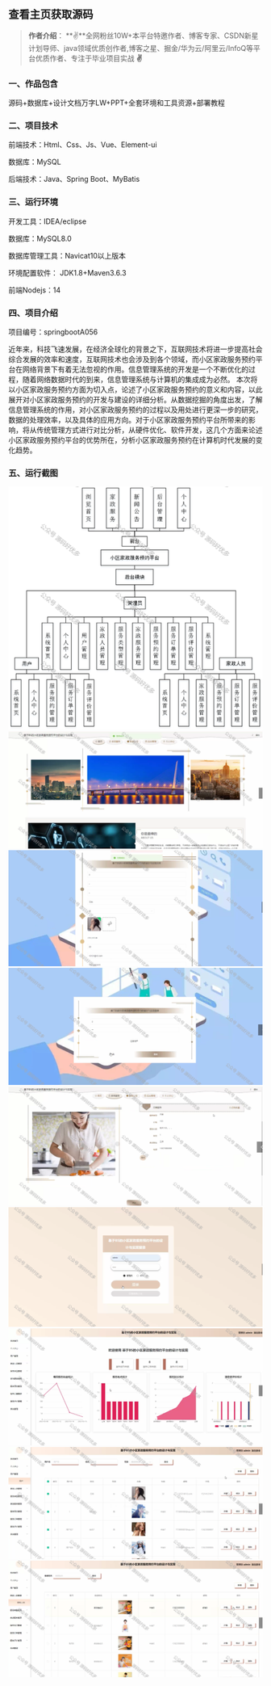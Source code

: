  
## 查看主页获取源码

> **作者介绍**： **✌**全网粉丝10W+本平台特邀作者、博客专家、CSDN新星计划导师、java领域优质创作者,博客之星、掘金/华为云/阿里云/InfoQ等平台优质作者、专注于毕业项目实战 **✌**

  

### 一、作品包含

源码+数据库+设计文档万字LW+PPT+全套环境和工具资源+部署教程

### 二、项目技术

前端技术：Html、Css、Js、Vue、Element-ui

数据库：MySQL

后端技术：Java、Spring Boot、MyBatis

  

### 三、运行环境

开发工具：IDEA/eclipse

数据库：MySQL8.0

数据库管理工具：Navicat10以上版本

环境配置软件： JDK1.8+Maven3.6.3

前端Nodejs：14

  

### 四、项目介绍

项目编号：springbootA056

近年来，科技飞速发展，在经济全球化的背景之下，互联网技术将进一步提高社会综合发展的效率和速度，互联网技术也会涉及到各个领域，而小区家政服务预约平台在网络背景下有着无法忽视的作用。信息管理系统的开发是一个不断优化的过程，随着网络数据时代的到来，信息管理系统与计算机的集成成为必然。
本次将以小区家政服务预约方面为切入点，论述了小区家政服务预约的意义和内容，以此展开对小区家政服务预约的开发与建设的详细分析。从数据挖掘的角度出发，了解信息管理系统的作用，对小区家政服务预约的过程以及用处进行更深一步的研究，数据的处理效率，以及具体的应用方向。对于小区家政服务预约平台所带来的影响，将从传统管理方式进行对比分析，从硬件优化、软件开发，这几个方面来论述小区家政服务预约平台的优势所在，分析小区家政服务预约在计算机时代发展的变化趋势。

### 五、运行截图

![1.png](./1.png)
![2.png](./2.png)
![3.png](./3.png)
![4.png](./4.png)
![5.png](./5.png)
![6.png](./6.png)
![7.png](./7.png)
![8.png](./8.png)
![9.png](./9.png)





  
